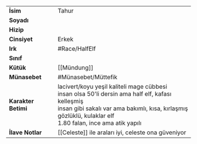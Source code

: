 |  |  |
|---|---|
| **İsim** | Tahur|
| **Soyadı** | |
| **Hizip** | |
| **Cinsiyet** | Erkek|
| **Irk** | #Race/HalfElf|
| **Sınıf** | |
| **Kütük** | [[Mündung]]|
| **Münasebet** | #Münasebet/Müttefik|
| **Karakter Betimi** | lacivert/koyu yeşil kaliteli mage cübbesi<br>insan olsa 50'li dersin ama half elf, kafası kelleşmiş<br>insan gibi sakalı var ama bakımlı, kısa, kırlaşmış<br>gözlüklü, kulaklar elf<br>1.80 falan, ince ama atik yapılı|
| **İlave Notlar** | [[Celeste]] ile araları iyi, celeste ona güveniyor|
